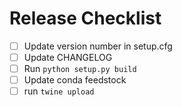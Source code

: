 # Release Checklist
- [ ] Update version number in setup.cfg
- [ ] Update CHANGELOG
- [ ] Run `python setup.py build`
- [ ] Update conda feedstock
- [ ] run `twine upload`